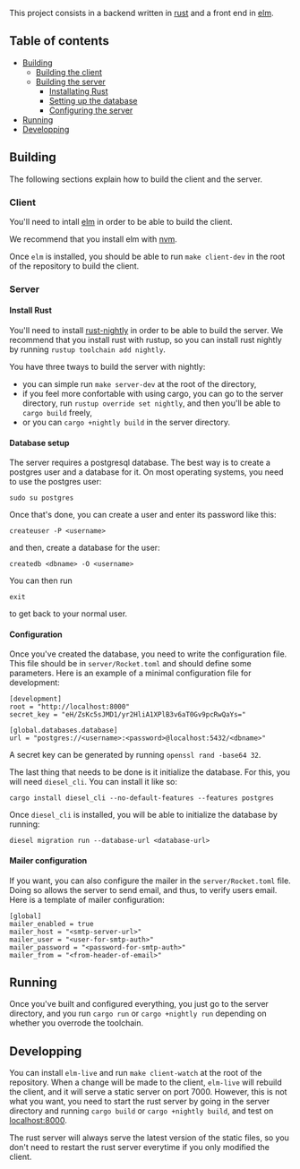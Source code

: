 This project consists in a backend written in
[rust](https://www.rust-lang.org/) and a front end in
[elm](https://elm-lang.org/).

## Table of contents

  - [Building](#building)
    - [Building the client](#client)
    - [Building the server](#server)
      - [Installating Rust](#install-rust)
      - [Setting up the database](#database-setup)
      - [Configuring the server](#configuration)
  - [Running](#running)
  - [Developping](#developping)

## Building

The following sections explain how to build the client and the server.

### Client

You'll need to intall [elm](https://guide.elm-lang.org/install.html) in order
to be able to build the client.

We recommend that you install elm with
[nvm](https://github.com/creationix/nvm#installation).

Once `elm` is installed, you should be able to run `make client-dev` in the
root of the repository to build the client.

### Server


#### Install Rust

You'll need to install [rust-nightly](https://www.rust-lang.org/tools/install)
in order to be able to build the server. We recommend that you install rust
with rustup, so you can install rust nightly by running
`rustup toolchain add nightly`.

You have three tways to build the server with nightly:
  - you can simple run `make server-dev` at the root of the directory,
  - if you feel more confortable with using cargo, you can go to the server
    directory, run `rustup override set nightly`, and then you'll be able to
    `cargo build` freely,
  - or you can `cargo +nightly build` in the server directory.

#### Database setup

The server requires a postgresql database. The best way is to create a postgres
user and a database for it. On most operating systems, you need to use the
postgres user:

```
sudo su postgres
```

Once that's done, you can create a user and enter its password like this:

```
createuser -P <username>
```

and then, create a database for the user:

```
createdb <dbname> -O <username>
```

You can then run

```
exit
```

to get back to your normal user.

#### Configuration

Once you've created the database, you need to write the configuration file.
This file should be in `server/Rocket.toml` and should define some parameters.
Here is an example of a minimal configuration file for development:

```
[development]
root = "http://localhost:8000"
secret_key = "eH/ZsKc5sJMD1/yr2HliA1XPlB3v6aT0Gv9pcRwQaYs="

[global.databases.database]
url = "postgres://<username>:<password>@localhost:5432/<dbname>"
```

A secret key can be generated by running `openssl rand -base64 32`.

The last thing that needs to be done is it initialize the database. For this,
you will need `diesel_cli`. You can install it like so:

```
cargo install diesel_cli --no-default-features --features postgres
```

Once `diesel_cli` is installed, you will be able to initialize the database by
running:

```
diesel migration run --database-url <database-url>
```

#### Mailer configuration

If you want, you can also configure the mailer in the `server/Rocket.toml` file.
Doing so allows the server to send email, and thus, to verify users email.
Here is a template of mailer configuration:

```
[global]
mailer_enabled = true
mailer_host = "<smtp-server-url>"
mailer_user = "<user-for-smtp-auth>"
mailer_password = "<password-for-smtp-auth>"
mailer_from = "<from-header-of-email>"
```

## Running

Once you've built and configured everything, you just go to the server
directory, and you run `cargo run` or `cargo +nightly run` depending on whether
you overrode the toolchain.

## Developping

You can install `elm-live` and run `make client-watch` at the root of the
repository. When a change will be made to the client, `elm-live` will rebuild
the client, and it will serve a static server on port 7000.  However, this is
not what you want, you need to start the rust server by going in the server
directory and running `cargo build` or `cargo +nightly build`, and test on
[localhost:8000](http://localhost:8000).

The rust server will always serve the latest version of the static files, so
you don't need to restart the rust server everytime if you only modified the
client.


